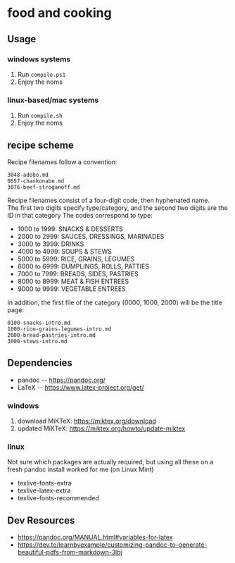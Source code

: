 # food and cooking

## Usage

### windows systems

1. Run `compile.ps1`
1. Enjoy the noms

### linux-based/mac systems

1. Run `compile.sh`
1. Enjoy the noms

## recipe scheme

Recipe filenames follow a convention:

```
3048-adobo.md
0557-chankonabe.md
3076-beef-stroganoff.md
```

Recipe filenames consist of a four-digit code, then hyphenated name.  
The first two digits specify type/category, and the second two digits are the ID in that category
The codes correspond to type:

- 1000 to 1999: SNACKS & DESSERTS
- 2000 to 2999: SAUCES, DRESSINGS, MARINADES
- 3000 to 3999: DRINKS
- 4000 to 4999: SOUPS & STEWS
- 5000 to 5999: RICE, GRAINS, LEGUMES
- 6000 to 6999: DUMPLINGS, ROLLS, PATTIES
- 7000 to 7999: BREADS, SIDES, PASTRIES
- 8000 to 8999: MEAT & FISH ENTREES
- 9000 to 9999: VEGETABLE ENTREES

In addition, the first file of the category (0000, 1000, 2000) will be the title page:

```
0100-snacks-intro.md
1000-rice-grains-legumes-intro.md
2000-bread-pastries-intro.md
3000-stews-intro.md
```

## Dependencies

- pandoc -- https://pandoc.org/
- LaTeX -- https://www.latex-project.org/get/

### windows

1. download MiKTeX: https://miktex.org/download
1. updated MiKTeX: https://miktex.org/howto/update-miktex

### linux

Not sure which packages are actually required, but using all these on a fresh pandoc install worked for me (on Linux Mint)

- texlive-fonts-extra
- texlive-latex-extra
- texlive-fonts-recommended

## Dev Resources

- https://pandoc.org/MANUAL.html#variables-for-latex
- https://dev.to/learnbyexample/customizing-pandoc-to-generate-beautiful-pdfs-from-markdown-3lbj
